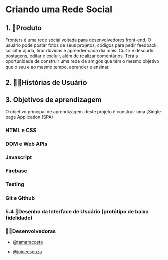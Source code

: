 # Criando uma Rede Social

## 1. 🎯Produto

Fronters é uma rede social voltada para desenvolvedores front-end. O usuário pode postar fotos de seus projetos, códigos para pedir feedback, solicitar ajuda, tirar dúvidas e aprender cada dia mais. Curtir e descurtir postagens, editar e excluir, além de realizar comentários. Terá a oportunidade de construir uma rede de amigos que têm o mesmo objetivo que o seu e ao mesmo tempo, aprender e ensinar.

## 2. 👩🧑Histórias de Usuário



## 3. Objetivos de aprendizagem

O objetivo principal de aprendizagem deste projeto é construir uma [Single-page
Application
(SPA)

### HTML e CSS

### DOM e Web APIs

### Javascript

### Firebase

### Testing

### Git e Github







### 5.4  🎨Desenho da Interface de Usuário (protótipo de baixa fidelidade)



### 👩‍🔧Desenvolvedoras
- [@tamaracosta](https://www.github.com/tamaracosta) 

- [@joiceesouza](https://github.com/joiceesouza) 
